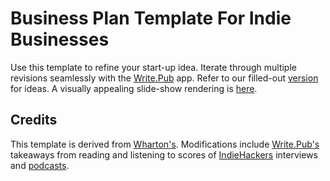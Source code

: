 # Business Plan Template For Indie Businesses
Use this template to refine your start-up idea. Iterate through multiple revisions seamlessly with the [Write.Pub](http://www.write.pub/) app. Refer to our filled-out [version](https://github.com/writepubapp/bplan-template/blob/master/WritePub-BPlan.md) for ideas. A visually appealing slide-show rendering is [here](http://www.write.pub/bplan-temp/index.html). 

## Credits

This template is derived from [Wharton's](https://entrepreneurship.wharton.upenn.edu/wp-content/uploads/2016/08/PWSC-first-round-deck-template.pdf). Modifications include [Write.Pub's](http://www.write.pub/) takeaways from reading and listening to scores of [IndieHackers](https://www.indiehackers.com/products) interviews and [podcasts](https://www.indiehackers.com/podcast). 